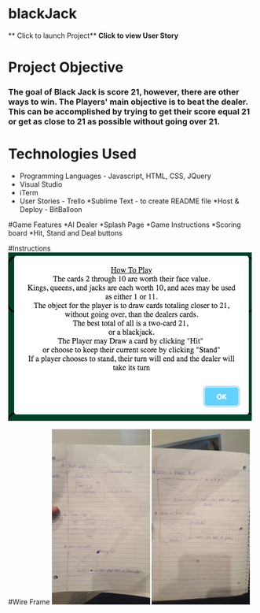 # blackJack
** Click to launch Project**
**Click to view User Story**

# Project Objective
### The goal of Black Jack is score 21, however, there are other ways to win. The Players' main objective is to beat the dealer. This can be accomplished by trying to get their score equal 21 or get as close to 21 as possible without going over 21. 

# Technologies Used
* Programming Languages - Javascript, HTML, CSS, JQuery
* Visual Studio
* iTerm
* User Stories - Trello
*Sublime Text - to create README file
*Host & Deploy - BitBalloon


#Game Features
*AI Dealer
*Splash Page
*Game Instructions
*Scoring board
*Hit, Stand and Deal buttons

#Instructions
![Wireframe](GameInstructions.png)

#Wire Frame
![Wireframe](WireFrame1.jpg)
![Wireframe](WireFrame2.jpg)





